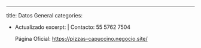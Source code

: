 ---
title: Datos General 
categories:
- Actualizado
excerpt: |
  Contacto:
      55 5762 7504
        
  Página Oficial:
     https://pizzas-capuccino.negocio.site/
     
     
  
